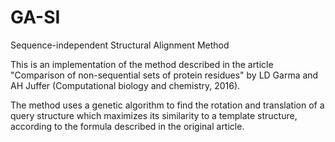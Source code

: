# GA-SI
Sequence-independent Structural Alignment Method

This is an implementation of the method described in the article "Comparison of non-sequential sets of protein residues" by LD Garma and AH Juffer (Computational biology and chemistry, 2016).

The method uses a genetic algorithm to find the rotation and translation of a query structure which maximizes its similarity to a template structure, according to the formula described in the original article. 

